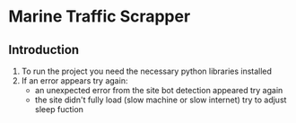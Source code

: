 # Marine Traffic Scrapper

## Introduction
1) To run the project you need the necessary python libraries installed
2) If an error appears try again:
   - an unexpected error from the site bot detection appeared try again
   - the site didn't fully load (slow machine or slow internet) try to adjust sleep fuction
